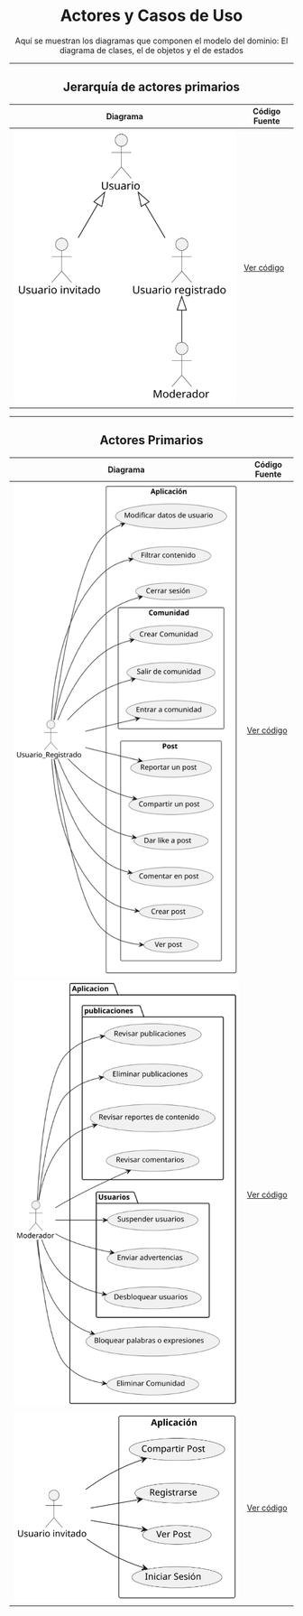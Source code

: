<div align="center">

# Actores y Casos de Uso

Aquí se muestran los diagramas que componen el modelo del dominio: El diagrama de clases, el de objetos y el de estados

---
## Jerarquía de actores primarios

| **Diagrama**                                                                                                                                                       | **Código Fuente** |
|--------------------------------------------------------------------------------------------------------------------------------------------------------------------|--------------------|
| ![Jerarquia de actores](/CdU/DdJerarquiaActores/1ª_Iteración/DdJerarquíaActores.svg)| [Ver código](/CdU/DdJerarquiaActores/1ª_Iteración/DdJerarquiaActores.puml) |

---
## Actores Primarios

| **Diagrama**                                                                                                                                                       | **Código Fuente** |
|--------------------------------------------------------------------------------------------------------------------------------------------------------------------|--------------------|
| ![Casos de Uso de Usuario Registrado](/CdU/DdCdUso_UsuarioRegistrado/1ª_Iteración/DdCdUso_UsuarioRegistrado.svg)      | [Ver código](/CdU/DdCdUso_UsuarioRegistrado/1ª_Iteración/DdCdUso_UsuarioRegistrado.puml) |
| ![Casos de Uso del Moderador](/CdU/DdCdUso_Moderador/5ª_Iteración/DdCdUso_Moderador.svg) | [Ver código](/CdU/DdCdUso_Moderador/5ª_Iteración/DdCdUso_Moderador.puml) |
| ![Casos de Uso del Invitado](/CdU/DdCdUso_Invitado/1ª_Iteración/DdCdUso_Invitado.svg)   | [Ver código](/CdU/DdCdUso_Invitado/1ª_Iteración/DdCdUso_Invitado.puml) |

</div>